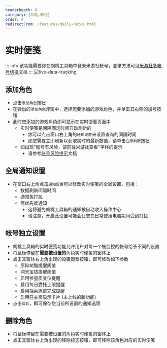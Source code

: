 ```yaml
---
headerDepth: 0
category: [功能,教程]
order: 4
redirectFrom: /features/daily-notes.html
---
```


# 实时便笺

::: info
该功能需要你在胡桃工具箱中登录米游社帐号，登录方法可见[米游社多帐号切换](mhy-account-switch.md)文档
:::
![live-data-tracking](https://img.alicdn.com/imgextra/i2/1797064093/O1CN01tiu6aD1g6duB3mtYQ_!!1797064093.png)

## 添加角色
- 点击`添加角色`按钮
- 在弹出的`添加角色`浮窗中，选择您要添加的游戏角色，并单击其右侧的加号按钮
- 此时您添加的游戏角色即可显示在实时便笺页面中
    - 实时便笺是间隔固定时间自动刷新的
      - 你可以点击窗口右上角的`通知设置`来设置查询的间隔时间
      - 如您需要立即刷新以获取实时的最新数值，请单击`立即刷新`按钮
    - 如出现"账号有风险，请前往米游社查看"字样的提示
      - 请参考[账号风险提示](../advanced/mihoyo-risk-tip.md)文档

## 全局通知设置
- 在窗口右上角点击`通知设置`可以修改实时便笺的全局设置，包括：
  - 数据刷新间隔时间
  - 通知免打扰
  - 高优先度通知
    - 这将避免胡桃工具箱的通知被自动收入操作中心
    - 请注意，开启此设置可能会让您在日常使用电脑期间受到打扰

## 帐号独立设置

- 胡桃工具箱的实时便笺功能允许用户对每一个被监控的帐号给予不同的设置
- 将鼠标停留在**需要被设置的**角色实时便笺的窗体上
- 点击其窗体右上角出现的设置图案按钮，即可修改如下参数
  - 原粹树脂提醒阈值
  - 洞天宝钱提醒阈值
  - 启用参量质变仪提醒
  - 启用每日委托上限提醒
  - 启用探索派遣完成提醒
  - 启用在主页显示卡片 (未上线的新功能)
- 点击`保存`，即可保存您当前所设置的通知选项

## 删除角色
- 将鼠标停留在需要被设置的角色实时便笺的窗体上
- 点击其窗体右上角出现的移除标志按钮，即可移除该角色对应的实时便笺
